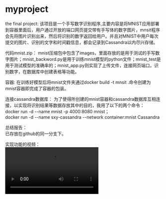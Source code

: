 # myproject
the final project:
该项目是一个手写数字识别程序,主要内容是将MNIST应用部署到容器里面后，用户通过开放的端口网页提交带有手写体的数字图片，mnsit程序会先将图片识别出来，然后将识别的数字返回给用户。并且对MNIST中用户每次提交的图片、识别的文字和时间戳信息，都会记录到Cassandra以内尽兴存储。    

代码mnist.zip： 
mnist压缩包中包含了images，里面存放的是用于测试的手写数字图片；mnist_backword.py是用于训练mnist模型的python文件；mnist_test是用于测试模型的准确率的；mnist_app.py则实现了上传文件，连接网页端口，识别数字，在数据库中创建表格等功能。

容器:
在训练好模型后将mnist文件夹通过docker build -t mnsit .命令创建为mnist容器即完成了容器的包装。

连接cassandra数据库：
为了使得所创建的mnist容器和cassandra数据库互相连接，以实现将识别结果等数据存放其中的目的，我用了以下的两个命令：   
docker run -d --name mnist -p 4000:8080 mnist；   
docker run -d --name sxy-cassandra --network container:mnist Cassandra

总结报告：   
已存放在github的同一分支下。

实现功能的视频：  
![image](https://github.com/Theasxy/myproject/blob/master/mnist-2019-03-10_06.51.46.mp4)
